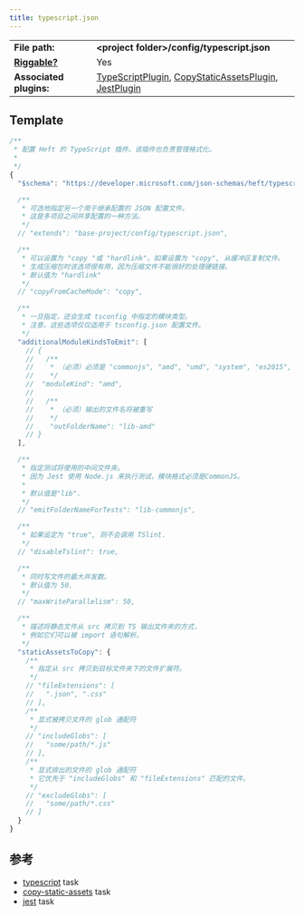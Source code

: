```yaml
---
title: typescript.json
---
```


|                                           |                                                                                                                                                                                                                                                                                                                                                                                   |
| ----------------------------------------- | --------------------------------------------------------------------------------------------------------------------------------------------------------------------------------------------------------------------------------------------------------------------------------------------------------------------------------------------------------------------------------- |
| **File path:**                            | **&lt;project folder&gt;/config/typescript.json**                                                                                                                                                                                                                                                                                                                                 |
| [**Riggable?**](../intro/rig_packages.md) | Yes                                                                                                                                                                                                                                                                                                                                                                               |
| **Associated plugins:**                   | [TypeScriptPlugin](https://github.com/microsoft/rushstack/blob/master/apps/heft/src/plugins/TypeScriptPlugin/TypeScriptPlugin.ts), [CopyStaticAssetsPlugin](https://github.com/microsoft/rushstack/blob/master/apps/heft/src/plugins/CopyStaticAssetsPlugin.ts), [JestPlugin](https://github.com/microsoft/rushstack/blob/master/heft-plugins/heft-jest-plugin/src/JestPlugin.ts) |

## Template

```js
/**
 * 配置 Heft 的 TypeScript 插件。该插件也负责管理格式化。
 *
 */
{
  "$schema": "https://developer.microsoft.com/json-schemas/heft/typescript.schema.json",

  /**
   * 可选地指定另一个用于继承配置的 JSON 配置文件。
   * 这是多项目之间共享配置的一种方法。
   */
  // "extends": "base-project/config/typescript.json",

  /**
   * 可以设置为 "copy "或 "hardlink"。如果设置为 "copy", 从缓冲区复制文件。
   * 生成压缩包时该选项很有用，因为压缩文件不能很好的处理硬链接。
   * 默认值为 "hardlink"
   */
  // "copyFromCacheMode": "copy",

  /**
   * 一旦指定，还会生成 tsconfig 中指定的模块类型。
   * 注意，这些选项仅仅适用于 tsconfig.json 配置文件。
   */
  "additionalModuleKindsToEmit": [
    // {
    //   /**
    //    * （必须）必须是 "commonjs", "amd", "umd", "system", "es2015", "esnext" 之一
    //    */
    //  "moduleKind": "amd",
    //
    //   /**
    //    * （必须）输出的文件名将被重写
    //    */
    //    "outFolderName": "lib-amd"
    // }
  ],

  /**
   * 指定测试将使用的中间文件夹。
   * 因为 Jest 使用 Node.js 来执行测试，模块格式必须是CommonJS。
   *
   * 默认值是"lib".
   */
  // "emitFolderNameForTests": "lib-commonjs",

  /**
   * 如果设定为 "true", 则不会调用 TSlint.
   */
  // "disableTslint": true,

  /**
   * 同时写文件的最大并发数。
   * 默认值为 50.
   */
  // "maxWriteParallelism": 50,

  /**
   * 描述将静态文件从 src 拷贝到 TS 输出文件夹的方式，
   * 例如它们可以被 import 语句解析。
   */
  "staticAssetsToCopy": {
    /**
     * 指定从 src 拷贝到目标文件夹下的文件扩展符。
     */
    // "fileExtensions": [
    //   ".json", ".css"
    // ],
    /**
     * 显式被拷贝文件的 glob 通配符
     */
    // "includeGlobs": [
    //   "some/path/*.js"
    // ],
    /**
     * 显式排出的文件的 glob 通配符
     * 它优先于 "includeGlobs" 和 "fileExtensions" 匹配的文件。
     */
    // "excludeGlobs": [
    //   "some/path/*.css"
    // ]
  }
}
```

## 参考

- [typescript](../tasks/typescript.md) task
- [copy-static-assets](../tasks/copy-static-assets.md) task
- [jest](../tasks/jest.md) task

